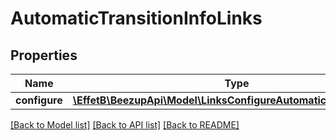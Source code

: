# AutomaticTransitionInfoLinks

## Properties
Name | Type | Description | Notes
------------ | ------------- | ------------- | -------------
**configure** | [**\EffetB\BeezupApi\Model\LinksConfigureAutomaticTransitionsLink**](LinksConfigureAutomaticTransitionsLink.md) |  | 

[[Back to Model list]](../README.md#documentation-for-models) [[Back to API list]](../README.md#documentation-for-api-endpoints) [[Back to README]](../README.md)


